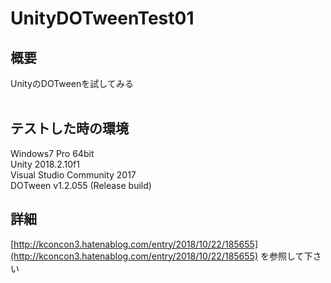 # UnityDOTweenTest01

## 概要  
UnityのDOTweenを試してみる  
<br /> 
## テストした時の環境  
Windows7 Pro 64bit  
Unity 2018.2.10f1  
Visual Studio Community 2017  
DOTween v1.2.055 (Release build)  

## 詳細
[http://kconcon3.hatenablog.com/entry/2018/10/22/185655](http://kconcon3.hatenablog.com/entry/2018/10/22/185655) を参照して下さい

